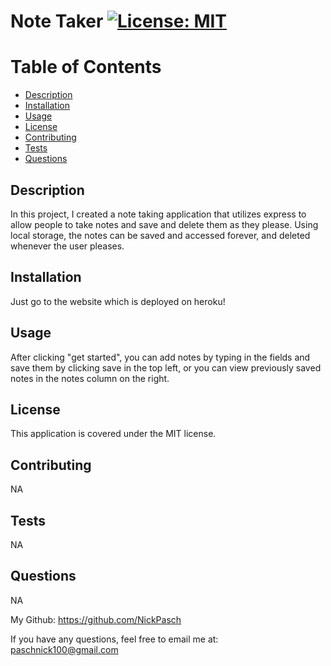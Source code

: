 
# Note Taker   [![License: MIT](https://img.shields.io/badge/License-MIT-yellow.svg)](https://opensource.org/licenses/MIT)

# Table of Contents

- [Description](#description)
- [Installation](#installation)
- [Usage](#usage)
- [License](#license)
- [Contributing](#contributing)
- [Tests](#tests)
- [Questions](#questions)

## Description
        
In this project, I created a note taking application that utilizes express to allow people to take notes and save and delete them as they please. Using local storage, the notes can be saved and accessed forever, and deleted whenever the user pleases. 

## Installation 

Just go to the website which is deployed on heroku! 

## Usage

After clicking "get started", you can add notes by typing in the fields and save them by clicking save in the top left, or you can view previously saved notes in the notes column on the right. 

## License

This application is covered under the MIT license.

## Contributing

NA

## Tests

NA

## Questions

NA

My Github: https://github.com/NickPasch

If you have any questions, feel free to email me at: paschnick100@gmail.com
    